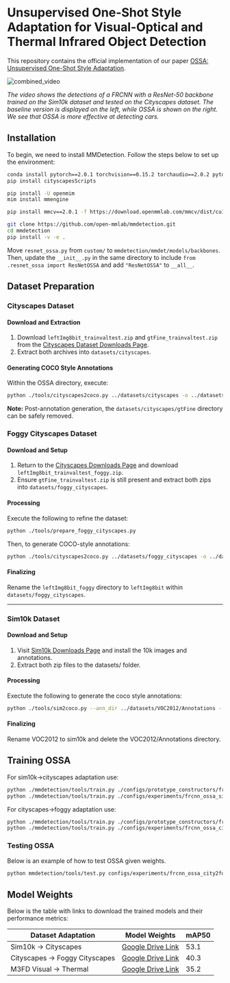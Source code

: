 # Unsupervised One-Shot Style Adaptation for Visual-Optical and Thermal Infrared Object Detection

This repository contains the official implementation of our paper [OSSA: Unsupervised One-Shot Style Adaptation](https://arxiv.org/abs/2410.00900). 

![combined_video](https://github.com/RobinGerster7/OSSA/assets/164496870/ee853980-e7a4-48ff-9800-126bd8d75913)

*The video shows the detections of a FRCNN with a ResNet-50 backbone trained on the Sim10k dataset and tested on the Cityscapes dataset. The baseline version is displayed on the left, while OSSA is shown on the right. We see that OSSA is more effective at detecting cars.*



## Installation

To begin, we need to install MMDetection. Follow the steps below to set up the environment:

```bash
conda install pytorch==2.0.1 torchvision==0.15.2 torchaudio==2.0.2 pytorch-cuda=11.8 -c pytorch -c nvidia
pip install cityscapesScripts

pip install -U openmim
mim install mmengine

pip install mmcv==2.0.1 -f https://download.openmmlab.com/mmcv/dist/cu118/torch2.0/index.html

git clone https://github.com/open-mmlab/mmdetection.git
cd mmdetection
pip install -v -e .
```

Move `resnet_ossa.py` from `custom/` to `mmdetection/mmdet/models/backbones`. Then, update the `__init__.py` in the same directory to include `from .resnet_ossa import ResNetOSSA` and add `"ResNetOSSA"` to `__all__`.



## Dataset Preparation

### Cityscapes Dataset

#### Download and Extraction

1. Download `leftImg8bit_trainvaltest.zip` and `gtFine_trainvaltest.zip` from the [Cityscapes Dataset Downloads Page](https://www.cityscapes-dataset.com/downloads/).
2. Extract both archives into `datasets/cityscapes`.

#### Generating COCO Style Annotations

Within the OSSA directory, execute:

```bash
python ./tools/cityscapes2coco.py ../datasets/cityscapes -o ../datasets/cityscapes/annotations
```

**Note:** Post-annotation generation, the `datasets/cityscapes/gtFine` directory can be safely removed.

### Foggy Cityscapes Dataset

#### Download and Setup

1. Return to the [Cityscapes Downloads Page](https://www.cityscapes-dataset.com/downloads/) and download `leftImg8bit_trainvaltest_foggy.zip`.
2. Ensure `gtFine_trainvaltest.zip` is still present and extract both zips into `datasets/foggy_cityscapes`.

#### Processing

Execute the following to refine the dataset:

```bash
python ./tools/prepare_foggy_cityscapes.py
```

Then, to generate COCO-style annotations:

```bash
python ./tools/cityscapes2coco.py ../datasets/foggy_cityscapes -o ../datasets/foggy_cityscapes/annotations --img-dir leftImg8bit_foggy
``` 

#### Finalizing

Rename the `leftImg8bit_foggy` directory to `leftImg8bit` within `datasets/foggy_cityscapes`.

---

### Sim10k Dataset

#### Download and Setup

1. Visit [Sim10k Downloads Page](https://fcav.engin.umich.edu/projects/driving-in-the-matrix) and install the 10k images and annotations.
2. Extract both zip files to the datasets/ folder.

#### Processing

Exectute the following to generate the coco style annotations:

```bash
python ./tools/sim2coco.py --ann_dir ../datasets/VOC2012/Annotations --output ../datasets/VOC2012/annotations.coco.json
```

#### Finalizing
Rename VOC2012 to sim10k and delete the VOC2012/Annotations directory.

## Training OSSA
For sim10k->cityscapes adaptation use:
```bash
python ./mmdetection/tools/train.py ./configs/prototype_constructors/frcnn_ossa_proto_city.py
python ./mmdetection/tools/train.py ./configs/experiments/frcnn_ossa_sim2city.py
```

For cityscapes->foggy adaptation use:
```bash
python ./mmdetection/tools/train.py ./configs/prototype_constructors/frcnn_ossa_proto_foggy.py
python ./mmdetection/tools/train.py ./configs/experiments/frcnn_ossa_city2foggy.py
```

### Testing OSSA
Below is an example of how to test OSSA given weights.
```bash
python mmdetection/tools/test.py configs/experiments/frcnn_ossa_city2foggy.py city2foggy.pth
```

## Model Weights

Below is the table with links to download the trained models and their performance metrics:

| Dataset Adaptation             | Model Weights                                                                                     | mAP50 |
|--------------------------------|---------------------------------------------------------------------------------------------------|-------|
| Sim10k -> Cityscapes           | [Google Drive Link](https://drive.google.com/file/d/1H_2v7j-Q7fZBrsjXk_8P44JYuflNuikg/view?usp=sharing)         | 53.1  |
| Cityscapes -> Foggy Cityscapes | [Google Drive Link](https://drive.google.com/file/d/1UsrPd6wC9eltL4PJLnP3rLH0mw9X7LNM/view?usp=sharing)         | 40.3  |
| M3FD Visual -> Thermal         | [Google Drive Link](https://drive.google.com/file/d/1HYqW_L5PMN-42FTk1baClHmx8DsPxH0A/view?usp=sharing)               | 35.2  |

